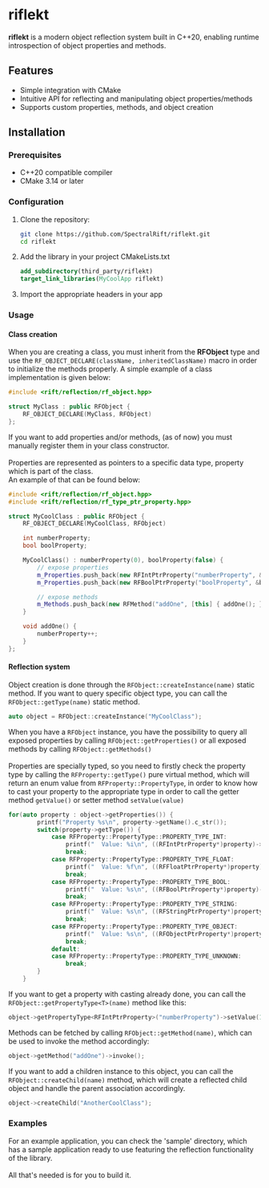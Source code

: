 # riflekt

**riflekt** is a modern object reflection system built in C++20, enabling runtime introspection of object properties and methods.

## Features
- Simple integration with CMake
- Intuitive API for reflecting and manipulating object properties/methods
- Supports custom properties, methods, and object creation

## Installation

### Prerequisites
- C++20 compatible compiler
- CMake 3.14 or later

### Configuration
1. Clone the repository:
   ```bash
   git clone https://github.com/SpectralRift/riflekt.git
   cd riflekt
   ```
2. Add the library in your project CMakeLists.txt
   ```cmake
   add_subdirectory(third_party/riflekt)
   target_link_libraries(MyCoolApp riflekt)
   ```
3. Import the appropriate headers in your app

### Usage
#### Class creation
When you are creating a class, you must inherit from the **RFObject** type and use the `RF_OBJECT_DECLARE(className, inheritedClassName)` macro in order to initialize the methods properly. A simple example of a class implementation is given below:

```cpp
#include <rift/reflection/rf_object.hpp>

struct MyClass : public RFObject {
    RF_OBJECT_DECLARE(MyClass, RFObject)
};
```

If you want to add properties and/or methods, (as of now) you must manually register them in your class constructor. \
\
Properties are represented as pointers to a specific data type, property which is part of the class. \
An example of that can be found below:

```cpp
#include <rift/reflection/rf_object.hpp>
#include <rift/reflection/rf_type_ptr_property.hpp>

struct MyCoolClass : public RFObject {
    RF_OBJECT_DECLARE(MyCoolClass, RFObject)

    int numberProperty;
    bool boolProperty;

    MyCoolClass() : numberProperty(0), boolProperty(false) {
        // expose properties
        m_Properties.push_back(new RFIntPtrProperty("numberProperty", &numberProperty));
        m_Properties.push_back(new RFBoolPtrProperty("boolProperty", &boolProperty));

        // expose methods
        m_Methods.push_back(new RFMethod("addOne", [this] { addOne(); }));
    }

    void addOne() {
        numberProperty++;
    }
};
```

#### Reflection system

Object creation is done through the `RFObject::createInstance(name)` static method. If you want to query specific object type, you can call the `RFObject::getType(name)` static method.
```cpp
auto object = RFObject::createInstance("MyCoolClass");
```
When you have a `RFObject` instance, you have the possibility to query all exposed properties by calling `RFObject::getProperties()` or all exposed methods by calling `RFObject::getMethods()` \
\
Properties are specially typed, so you need to firstly check the property type by calling the `RFProperty::getType()` pure virtual method, which will return an enum value from `RFProperty::PropertyType`, in order to know how to cast your property to the appropriate type in order to call the getter method `getValue()` or setter method `setValue(value)`
```cpp
for(auto property : object->getProperties()) {
        printf("Property %s\n", property->getName().c_str());
        switch(property->getType()) {
            case RFProperty::PropertyType::PROPERTY_TYPE_INT:
                printf("  Value: %i\n", ((RFIntPtrProperty*)property)->getValue());
                break;
            case RFProperty::PropertyType::PROPERTY_TYPE_FLOAT:
                printf("  Value: %f\n", ((RFFloatPtrProperty*)property)->getValue());
                break;
            case RFProperty::PropertyType::PROPERTY_TYPE_BOOL:
                printf("  Value: %s\n", ((RFBoolPtrProperty*)property)->getValue() ? "true" : "false");
                break;
            case RFProperty::PropertyType::PROPERTY_TYPE_STRING:
                printf("  Value: %s\n", ((RFStringPtrProperty*)property)->getValue().c_str());
                break;
            case RFProperty::PropertyType::PROPERTY_TYPE_OBJECT:
                printf("  Value: %s\n", ((RFObjectPtrProperty*)property)->getValue()->getTypeInfo()->getName().c_str());
                break;
            default:
            case RFProperty::PropertyType::PROPERTY_TYPE_UNKNOWN:
                break;
        }
    }
```
If you want to get a property with casting already done, you can call the `RFObject::getPropertyType<T>(name)` method like this:
```cpp
object->getPropertyType<RFIntPtrProperty>("numberProperty")->setValue(1234);
```
Methods can be fetched by calling `RFObject::getMethod(name)`, which can be used to invoke the method accordingly:
```cpp
object->getMethod("addOne")->invoke();
```
If you want to add a children instance to this object, you can call the `RFObject::createChild(name)` method, which will create a reflected child object and handle the parent association accordingly.
```cpp
object->createChild("AnotherCoolClass");
```

### Examples
For an example application, you can check the 'sample' directory, which has a sample application ready to use featuring the reflection functionality of the library. \
\
All that's needed is for you to build it.